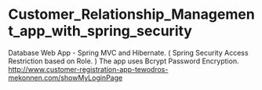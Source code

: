 # Customer_Relationship_Management_app_with_spring_security
Database Web App - Spring MVC and Hibernate. ( Spring Security Access Restriction based on Role. )
The app uses Bcrypt Password Encryption. 
http://www.customer-registration-app-tewodros-mekonnen.com/showMyLoginPage
